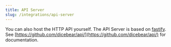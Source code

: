 ```yaml
---
title: API Server
slug: /integrations/api-server
---
```


You can also host the HTTP API yourself. The API Server is based on [fastify](https://fastify.io/). See
[https://github.com/dicebear/api/](https://github.com/dicebear/api/) for documentation.
